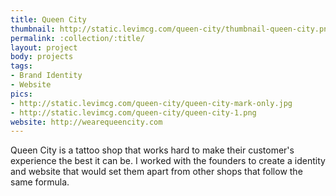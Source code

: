 ```yaml
---
title: Queen City
thumbnail: http://static.levimcg.com/queen-city/thumbnail-queen-city.png
permalink: :collection/:title/
layout: project
body: projects
tags:
- Brand Identity
- Website
pics:
- http://static.levimcg.com/queen-city/queen-city-mark-only.jpg
- http://static.levimcg.com/queen-city/queen-city-1.png
website: http://wearequeencity.com
---
```

Queen City is a tattoo shop that works hard to make their customer's experience the best it can be. I worked with the founders to create a identity and website that would set them apart from other shops that follow the same formula.